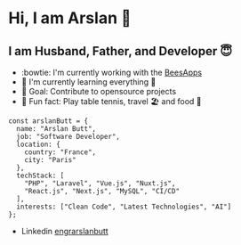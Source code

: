 # Hi, I am Arslan  👋

##  I am Husband, Father, and Developer :innocent:
- :bowtie: I'm currently working with the [BeesApps](https://www.beesapps.com/)
- :seedling: I'm currently learning everything :rofl:
- 🚀 Goal: Contribute to opensource projects
- :man_dancing: Fun fact: Play table tennis, travel :beach_umbrella: and food 🍕
```
const arslanButt = {
  name: "Arslan Butt",
  job: "Software Developer",
  location: {
    country: "France",
    city: "Paris"
  },
  techStack: [
    "PHP", "Laravel", "Vue.js", "Nuxt.js", 
    "React.js", "Next.js", "MySQL", "CI/CD"
  ],
  interests: ["Clean Code", "Latest Technologies", "AI"]
};

```
* Linkedin [engrarslanbutt](https://www.linkedin.com/in/engrarslanbutt/)

